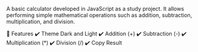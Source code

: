 A basic calculator developed in JavaScript as a study project. It allows performing simple mathematical operations such as addition, subtraction, multiplication, and division.

📌 Features
✔️ Theme Dark and Light
✔️ Addition (+)
✔️ Subtraction (-)
✔️ Multiplication (\*)
✔️ Division (/)
✔️ Copy Result
